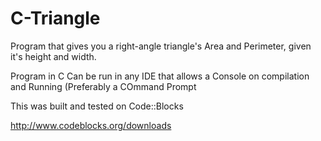 # C-Triangle
Program that gives you a right-angle triangle's Area and Perimeter, given it's height and width.

Program in C
Can be run in any IDE that allows a Console on compilation and Running (Preferably a COmmand Prompt

This was built and tested on Code::Blocks

http://www.codeblocks.org/downloads
